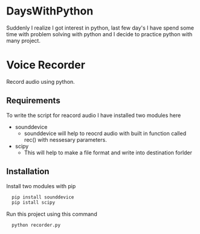 # DaysWithPython
Suddenly I realize I got interest in python, last few day's I have spend some time with problem solving with python and I  decide to practice python with many project.



# Voice Recorder

Record audio using python.



## Requirements

To write the script for reacord audio I have installed two modules here 


- sounddevice 
  - sounddevice will help to reocrd audio with built in function called rec() with nessesary parameters.
- scipy 
  - This will help to make a file format and write into destination forlder



  
## Installation

Install two modules with pip

```bash
  pip install sounddevice
  pip istall scipy
```

Run this project using this command
```bash
  python recorder.py
```

